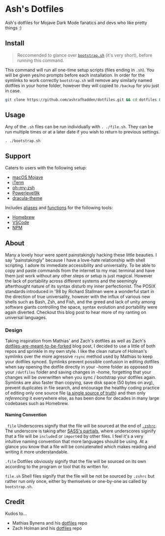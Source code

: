 # Ash's Dotfiles

Ash's dotfiles for Mojave Dark Mode fanatics and devs who like pretty things :)

## Install

> Reccomended to glance over [`bootstrap.sh`](https://github.com/ashrafhadden/dotfiles/blob/master/.zshrc) (it's very short), before running this command.

This command will run all one-time setup scripts (files ending in `.sh`).
You will be given yes/no prompts before each installation. In order for the
symlinks to work correctly `bootstrap.sh` will remove any similarly named
dotfiles in your home folder, however they will copied to `/backup` for you
just in case.

```bash
git clone https://github.com/ashrafhadden/dotfiles.git && cd dotfiles && . ./boostrap.sh
```

## Usage

Any of the `.sh` files can be run individually with `. ./file.sh`. They can be run multiple
times or at a later date if you wish to return to previous settings.

`. ./bootstrap.sh`

## Support

Caters to users with the following setup:

- [macOS Mojave](https://www.apple.com/macos/mojave/)
- [iTerm](https://iterm2.com/)
- [oh-my-zsh](https://ohmyz.sh/)
- [Powerlevel9k](https://github.com/bhilburn/powerlevel9k)
- [dracula-theme](https://draculatheme.com/)

Includes [aliases](https://github.com/ashrafhadden/dotfiles/blob/master/_aliases)
and [functions](https://github.com/ashrafhadden/dotfiles/blob/master/_functions)
for the following tools:

- [Homebrew](https://brew.sh/)
- [VSCode](https://code.visualstudio.com/)
- [NPM](https://www.npmjs.com/)

## About

Many a lovely hour were spent painstakingly hacking these little beauties.
I say "painstakingly" because I have a love-hate relationship with shell scripting.
I adore its immediate accessibility and universality. To be able to copy and paste
commands from the internet to my mac terminal and have them just work without any
other steps or setup is just magical. However the lack of portability across different
systems and the seemingly afterthought nature of its syntax disturb my inner
perfectionist. The POSIX standards introduced in '98 by Richard Stallman were a
wonderful start in the direction of true universality, however with the influx of
various new shells such as Bash, Zsh, and Fish, and the greed and lack of unity among
software giants controlling the space, syntax evolution and portability were again
diverted. Checkout this blog post to hear more of my ranting on universal languages.

### Design

Taking inspiration from Mathias' and Zach's dotfiles as well as Zach's
[dotfiles-are-meant-to-be-forked](https://zachholman.com/2010/08/dotfiles-are-meant-to-be-forked/)
blog post, I decided to use a little of both repos and sprinkle in my own style. I like
the clean nature of Holman's symlinks over the more agressive `rsync` method
used by Mathias to keep your dotfiles synced. Symlinks prevent possible confusion in editing dotfiles when
say opening the dotfile directly in your `~`home folder as opposed to your `/dotfiles` folder
and saving changes in `~`home, forgetting that your changes will be overwritten when you sync /
bootstrap your dotfiles again. Symlinks are also faster than copying, save disk space (50 bytes on avg),
prevent duplicates in file search, and encourage the healthy coding practice of editing only one source file
([a single source of truth](https://en.wikipedia.org/wiki/Single_source_of_truth))
and then only _referencing_ it everywhere else, as has been done for decades in many large codebases such as Homebrew.

#### Naming Convention

`_file`
Underscores signify that the file will be sourced at the end of [`.zshrc`](https://github.com/ashrafhadden/dotfiles/blob/master/.zshrc). The underscore is taking after
[SASS's partials](https://sass-lang.com/guide), where underscores siginify that a
file will be `include`d or `import`ed by other files. I feel it's a very intuitive
naming convention that more languages should be using. At a glance you know that a
file will be concatenated which makes reading and writing it more understandable.

`.file`
Dotfiles obviously signify that the file will be sourced on its own according to the
program or tool that its written for.

`file.sh`
Shell files signify that the file will be not be sourced by `.zshrc` but rather run
only once, either by themselves or one-by-one as called by `bootstrap.sh`.

## Credit

Kudos to...

- Mathias Bynens and his [dotfiles](https://github.com/mathiasbynens/dotfiles) repo
- Zach Holman and his [dotfiles](https://github.com/holman/dotfiles) repo
